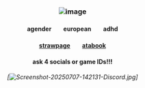 ### <p align="center"> ![image](https://github.com/user-attachments/assets/5a41b702-1b93-460c-aa40-ea036ed07a53)
#### <p align="center"> agender　　european　　adhd
#### <p align="center">[strawpage](https://straw.page/draw?bio=maleguro)　　[atabook](https://valkyrie.atabook.org)
#### <p align="center">ask 4 socials or game IDs!!!

###### <p align="center"> [![Screenshot-20250707-142131-Discord.jpg](https://i.postimg.cc/BQMTdsDb/Screenshot-20250707-142131-Discord.jpg)]
